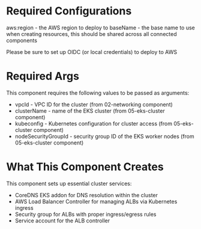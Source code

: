 # Required Configurations

aws:region - the AWS region to deploy to
baseName - the base name to use when creating resources, this should be shared across all connected components

Please be sure to set up OIDC (or local credentials) to deploy to AWS

# Required Args

This component requires the following values to be passed as arguments:
- vpcId - VPC ID for the cluster (from 02-networking component)
- clusterName - name of the EKS cluster (from 05-eks-cluster component) 
- kubeconfig - Kubernetes configuration for cluster access (from 05-eks-cluster component)
- nodeSecurityGroupId - security group ID of the EKS worker nodes (from 05-eks-cluster component)

# What This Component Creates

This component sets up essential cluster services:
- CoreDNS EKS addon for DNS resolution within the cluster
- AWS Load Balancer Controller for managing ALBs via Kubernetes ingress
- Security group for ALBs with proper ingress/egress rules
- Service account for the ALB controller